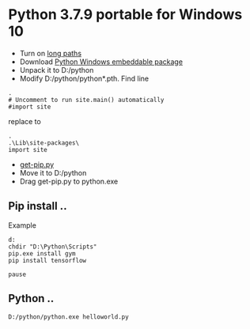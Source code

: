 # Python 3.7.9 portable for Windows 10
- Turn on [long paths](enable_long_path.reg)
- Download [Python Windows embeddable package](https://www.python.org/downloads/windows/)
- Unpack it to D:/python
- Modify D:/python/python*.pth. Find line
```
.
# Uncomment to run site.main() automatically
#import site
```
replace to
```
.
.\Lib\site-packages\
import site
```


- [get-pip.py](get-pip.py)
- Move it to D:/python
- Drag get-pip.py to python.exe

## Pip install ..
Example
```
d:
chdir "D:\Python\Scripts"
pip.exe install gym
pip install tensorflow

pause
```
## Python ..
```
D:/python/python.exe helloworld.py
```
